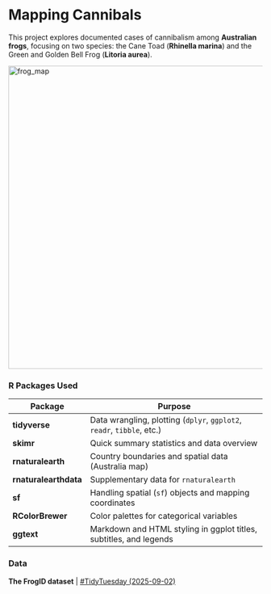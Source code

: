 # Mapping Cannibals

This project explores documented cases of cannibalism among **Australian frogs**, focusing on two species: the Cane Toad (**Rhinella marina**) and the Green and Golden Bell Frog (**Litoria aurea**).

<img src="https://github.com/user-attachments/assets/923bd26f-800e-42a4-9d04-f19450ff0945" alt="frog_map" width="600" height="600"/>

### R Packages Used

| Package | Purpose |
|----|----|
| **tidyverse** | Data wrangling, plotting (`dplyr`, `ggplot2`, `readr`, `tibble`, etc.) |
| **skimr** | Quick summary statistics and data overview |
| **rnaturalearth** | Country boundaries and spatial data (Australia map) |
| **rnaturalearthdata** | Supplementary data for `rnaturalearth` |
| **sf** | Handling spatial (`sf`) objects and mapping coordinates |
| **RColorBrewer** | Color palettes for categorical variables |
| **ggtext** | Markdown and HTML styling in ggplot titles, subtitles, and legends |

### Data

**The FrogID dataset** \| [#TidyTuesday (2025-09-02)](https://github.com/rfordatascience/tidytuesday/tree/main/data/2025/2025-09-02)